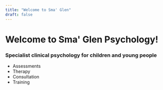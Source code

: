 ```yaml
---
title: "Welcome to Sma' Glen"
draft: false
---
```


# Welcome to Sma' Glen Psychology!

### Specialist clinical psychology for children and young people

- Assessments
- Therapy
- Consultation
- Training
